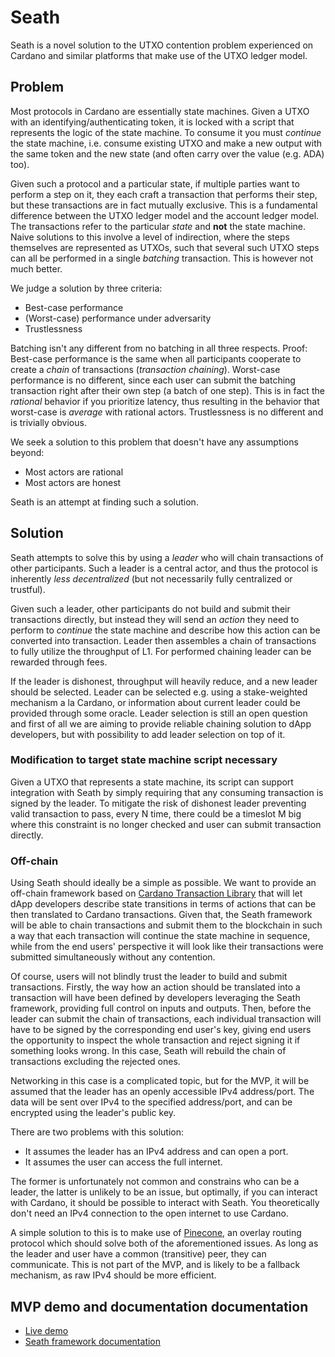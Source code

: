 # Seath

Seath is a novel solution to the UTXO contention problem experienced on Cardano and
similar platforms that make use of the UTXO ledger model.

## Problem

Most protocols in Cardano are essentially state machines.
Given a UTXO with an identifying/authenticating token, it is locked with a script that represents the logic of the state machine. To consume it you must _continue_ the state machine, i.e. consume existing UTXO and make a new output with the same token and the new state (and often carry over the value (e.g. ADA) too).

Given such a protocol and a particular state, if multiple parties want to perform a
step on it, they each craft a transaction that performs their step, but these transactions
are in fact mutually exclusive. This is a fundamental difference between the UTXO ledger model
and the account ledger model. The transactions refer to the particular _state_ and **not** the
state machine. Naive solutions to this involve a level of indirection, where the steps themselves are represented as UTXOs, such that several such UTXO steps can all be performed in a single _batching_ transaction.
This is however not much better.

We judge a solution by three criteria:
- Best-case performance
- (Worst-case) performance under adversarity
- Trustlessness

Batching isn't any different from no batching in all three respects.
Proof: Best-case performance is the same when all participants cooperate to create
a _chain_ of transactions (_transaction chaining_). Worst-case performance is no different, since each user can submit the batching transaction right after their own step (a batch of one step). This is in fact the _rational_ behavior if you prioritize latency, thus resulting in the behavior that worst-case is _average_ with rational actors. Trustlessness is no different and is trivially obvious.

We seek a solution to this problem that doesn't have any assumptions beyond:
- Most actors are rational
- Most actors are honest

Seath is an attempt at finding such a solution.

## Solution

Seath attempts to solve this by using a _leader_ who will chain transactions of other participants. Such a leader is a central actor, and thus the protocol is inherently _less decentralized_ (but not necessarily fully centralized or trustful).

Given such a leader, other participants do not build and submit their transactions directly, but instead they will send an _action_ they need to perform to _continue_ the state machine and describe how this action can be converted into transaction. Leader then assembles a chain of transactions to fully utilize the throughput of L1. For performed chaining leader can be rewarded through fees.

If the leader is dishonest, throughput will heavily reduce, and a new leader should be selected.
Leader can be selected e.g. using a stake-weighted mechanism a la Cardano, or information about current leader could be provided through some oracle. Leader selection is still an open question and first of all we are aiming to provide reliable chaining solution to dApp developers, but with possibility to add leader selection on top of it.

### Modification to target state machine script necessary

Given a UTXO that represents a state machine, its script can support integration with Seath by simply requiring that any consuming transaction is signed by the leader. To mitigate the risk of dishonest leader preventing valid transaction to pass, every N time, there could be a timeslot M big where this constraint is no longer checked and user can submit transaction directly.

### Off-chain

Using Seath should ideally be a simple as possible. We want to provide an off-chain framework based on [Cardano Transaction Library](https://github.com/Plutonomicon/cardano-transaction-lib) that will let dApp developers describe state transitions in terms of actions that can be then translated to Cardano transactions. Given that, the Seath framework will be able to chain transactions and submit them to the blockchain in such a way that each transaction will continue the state machine in sequence, while from the end users' perspective it will look like their transactions were submitted simultaneously without any contention.

Of course, users will not blindly trust the leader to build and submit transactions. Firstly, the way how an action should be translated into a transaction will have been defined by developers leveraging the Seath framework, providing full control on inputs and outputs. Then, before the leader can submit the chain of transactions, each individual transaction will have to be signed by the corresponding end user's key, giving end users the opportunity to inspect the whole transaction and reject signing it if something looks wrong. In this case, Seath will rebuild the chain of transactions excluding the rejected ones.

Networking in this case is a complicated topic, but for the MVP,
it will be assumed that the leader has an openly accessible IPv4 address/port.
The data will be sent over IPv4 to the specified address/port, and can be encrypted using the leader's public key.

There are two problems with this solution:
- It assumes the leader has an IPv4 address and can open a port.
- It assumes the user can access the full internet.

The former is unfortunately not common and constrains who can be a leader,
the latter is unlikely to be an issue, but optimally, if you can interact
with Cardano, it should be possible to interact with Seath.
You theoretically don't need an IPv4 connection to the open internet to use Cardano.

A simple solution to this is to make use of [Pinecone](https://github.com/matrix-org/pinecone),
an overlay routing protocol which should solve both of the aforementioned issues.
As long as the leader and user have a common (transitive) peer,
they can communicate.
This is not part of the MVP, and is likely to be a fallback mechanism, as raw IPv4
should be more efficient.

## MVP demo and documentation documentation

- [Live demo](https://drive.google.com/drive/folders/1efiaoL8dnCGNOG9cwIW4hA6HwlZqPCco?usp=sharing)
- [Seath framework documentation](./milestone-3-demo.md)
